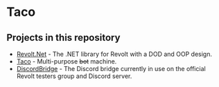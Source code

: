 # Taco

## Projects in this repository
 - [Revolt.Net](/Revolt.Net/) - The .NET library for Revolt with a DOD and OOP design.
 - [Taco](/Taco/) - Multi-purpose ~~bot~~ machine.
 - [DiscordBridge](/DiscordBridge/) - The Discord bridge currently in use on the official Revolt testers group and Discord server.
<!--  and a trolling utility lul --!>
